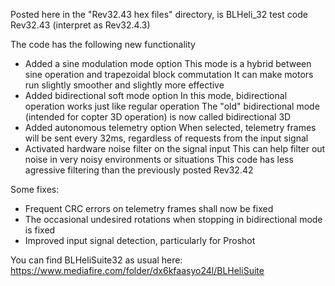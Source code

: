 Posted here in the "Rev32.43 hex files" directory, is BLHeli_32 test code Rev32.43 (interpret as Rev32.4.3)

The code has the following new functionality
- Added a sine modulation mode option
  This mode is a hybrid between sine operation and trapezoidal block commutation
  It can make motors run slightly smoother and slightly more effective
- Added bidirectional soft mode option
  In this mode, bidirectional operation works just like regular operation
  The "old" bidirectional mode (intended for copter 3D operation) is now called bidirectional 3D
- Added autonomous telemetry option
  When selected, telemetry frames will be sent every 32ms, regardless of requests from the input signal
- Activated hardware noise filter on the signal input
  This can help filter out noise in very noisy environments or situations
  This code has less agressive filtering than the previously posted Rev32.42

Some fixes:
- Frequent CRC errors on telemetry frames shall now be fixed
- The occasional undesired rotations when stopping in bidirectional mode is fixed
- Improved input signal detection, particularly for Proshot

You can find BLHeliSuite32 as usual here:
https://www.mediafire.com/folder/dx6kfaasyo24l/BLHeliSuite